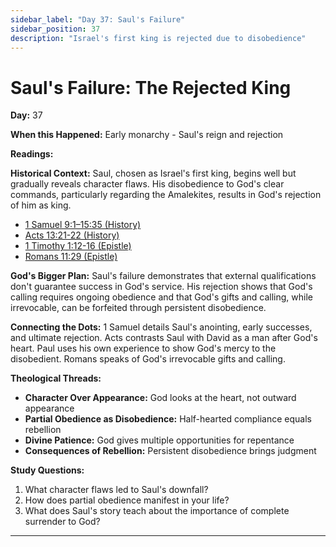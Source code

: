 ```yaml
---
sidebar_label: "Day 37: Saul's Failure"
sidebar_position: 37
description: "Israel's first king is rejected due to disobedience"
---
```


# Saul's Failure: The Rejected King

**Day:** 37

**When this Happened:** Early monarchy - Saul's reign and rejection

**Readings:**

**Historical Context:** Saul, chosen as Israel's first king, begins well but gradually reveals character flaws. His disobedience to God's clear commands, particularly regarding the Amalekites, results in God's rejection of him as king.
 - [1 Samuel 9:1–15:35 (History)](https://www.biblegateway.com/passage/?search=1+Samuel+9%3A1-15%3A35)
 - [Acts 13:21-22 (History)](https://www.biblegateway.com/passage/?search=Acts+13%3A21-22)
 - [1 Timothy 1:12-16 (Epistle)](https://www.biblegateway.com/passage/?search=1+Timothy+1%3A12-16)
 - [Romans 11:29 (Epistle)](https://www.biblegateway.com/passage/?search=Romans+11%3A29)

**God's Bigger Plan:** Saul's failure demonstrates that external qualifications don't guarantee success in God's service. His rejection shows that God's calling requires ongoing obedience and that God's gifts and calling, while irrevocable, can be forfeited through persistent disobedience.

**Connecting the Dots:** 1 Samuel details Saul's anointing, early successes, and ultimate rejection. Acts contrasts Saul with David as a man after God's heart. Paul uses his own experience to show God's mercy to the disobedient. Romans speaks of God's irrevocable gifts and calling.

****Theological Threads:****
- **Character Over Appearance:** God looks at the heart, not outward appearance
- **Partial Obedience as Disobedience:** Half-hearted compliance equals rebellion
- **Divine Patience:** God gives multiple opportunities for repentance
- **Consequences of Rebellion:** Persistent disobedience brings judgment

**Study Questions:**
1. What character flaws led to Saul's downfall?
2. How does partial obedience manifest in your life?
3. What does Saul's story teach about the importance of complete surrender to God?

---